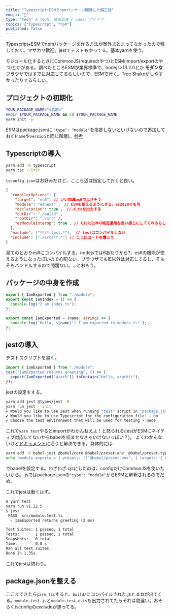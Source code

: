 ```yaml
---
title: "Typescript+ESMでnpmパッケージ開発した備忘録"
emoji: "🗽"
type: "tech" # tech: 技術記事 / idea: アイデア
topics: ["typescript", "npm"]
published: false
---
```

Typescript+ESMでnpmパッケージを作る方法が案外まとまってなかったので残しておく。マサカリ歓迎。jestでテストもやってる。基本yarnを使う。

モジュール化するときにCommonJS(requireのやつ)とESM(import/exportのやつ)とかがある。調べたところESMが業界標準で、nodejs>13.2.0とか __モダンな__ ブラウザではすでに対応してるらしいので、ESMで行く。Tree Shakeがしやすかったりするらしい。

## プロジェクトの初期化

```bash
YOUR_PACKAGE_NAME="<名前>"
mkdir $YOUR_PACKAGE_NAME && cd $YOUR_PACKAGE_NAME
yarn init -y
```

ESMはpackage.jsonに `"type": "module"`を指定しないといけないので追加しておく(`name`や`version`と同じ階層)。[参考](https://nodejs.org/api/packages.html#packages_determining_module_system)

## Typescriptの導入
```bash
yarn add -D typescript
yarn tsc --init
```

`tsconfig.json`はお好みだけど、ここら辺は指定しておくと良い。
```json
{
  "compilerOptions": {
    "target": "es6", // いい加減es6でよさそう
    "module": "esnext" ,　// ESMを使えるようにする。es2020でも可
    "declaration": true ,　//.d.tsを出力する
    "outDir": "./build" ,
    "rootDir": "./src" /,
    "esModuleInterop": true , // CJSとESMの相互運用を良い感じにしてくれるらしい
  },
  "exclude": ["**/*.test.*"],　// testはコンパイルしない
  "include": ["./src/**.*"] // ここにコードを置こう
}
```

見てのとおりes6にコンパイルする。nodejsでは6あたりから?、es6の機能が使えるようになったぽいので心配ない。ブラウザでもIE以外は対応してるし、そもそもバンドルするので問題ない。...とおもう。

## パッケージの中身を作成
```typescript:src/index.ts
export { IamExported } from "./module";
export const IamIndex = () => {
  console.log("I am index.ts");
};
```

```typescript:src/module.ts
export const IamExported = (name: string) => {
  console.log(`Hello, ${name}!! I am exported in module.ts!`);
};
```

## jestの導入

テストスクリプトを書く。
```typescript:src/module.test.ts
import { IamExported } from "./module";
test("IamExported returns greeting", () => {
  expect(IamExported("arark")).toContain("Hello, arark!!");
});
```

jestの設定をする。
```bash
yarn add jest @types/jest -D
yarn run jest --init
✔ Would you like to use Jest when running "test" script in "package.json"? … yes
✔ Would you like to use Typescript for the configuration file? … no
✔ Choose the test environment that will be used for testing › node
```

これで`yarn test`やるとimportがわかんねえよ！と怒られる(jestがESMにネイティブ対応してないからbabelを咬ませなきゃいけないっぽい？)。
よくわかんないけど[ドキュメント](https://jestjs.io/docs/ja/getting-started#typescript-%E3%82%92%E4%BD%BF%E7%94%A8%E3%81%99%E3%82%8B)に沿うと解決できる。具体的には:

```bash
yarn add -D babel-jest @babel/core @babel/preset-env  @babel/preset-typescript
echo 'module.exports = { presets: [["@babel/preset-env", { targets: { node: "current" } }], "@babel/preset-typescript", ],};' > babel.config.cjs
```

でbabelを設定する。わざわざ.cjsにしたのは、configだけCommonJSを使いたいから。.jsではpackage.jsonの`"type": "module"`からESMと解釈されるのでだめ。

これでjestは動くはず。
```bash
$ yarn test
yarn run v1.22.5
$ jest
 PASS  src/module.test.ts
  ✓ IamExported returns greeting (2 ms)

Test Suites: 1 passed, 1 total
Tests:       1 passed, 1 total
Snapshots:   0 total
Time:        0.8 s
Ran all test suites.
Done in 1.35s.
```

これでjestは終わり。


## package.jsonを整える
ここまできたら`yarn tsc`すると、`build/`にコンパイルされた.jsと.d.tsが出てくる。`module.test.js`と`module.test.d.ts`も出力されてたらそれは間違い。おそらくtsconfigのexcludeが違ってる。
